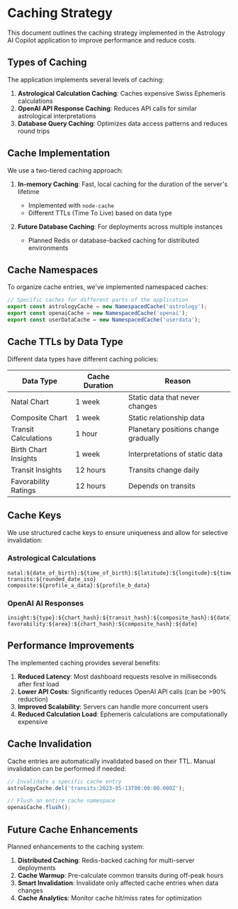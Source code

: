 # Caching Strategy

This document outlines the caching strategy implemented in the Astrology AI Copilot application to improve performance and reduce costs.

## Types of Caching

The application implements several levels of caching:

1. **Astrological Calculation Caching**: Caches expensive Swiss Ephemeris calculations
2. **OpenAI API Response Caching**: Reduces API calls for similar astrological interpretations
3. **Database Query Caching**: Optimizes data access patterns and reduces round trips

## Cache Implementation

We use a two-tiered caching approach:

1. **In-memory Caching**: Fast, local caching for the duration of the server's lifetime
   - Implemented with `node-cache`
   - Different TTLs (Time To Live) based on data type

2. **Future Database Caching**: For deployments across multiple instances
   - Planned Redis or database-backed caching for distributed environments

## Cache Namespaces

To organize cache entries, we've implemented namespaced caches:

```typescript
// Specific caches for different parts of the application
export const astrologyCache = new NamespacedCache('astrology');
export const openaiCache = new NamespacedCache('openai');
export const userDataCache = new NamespacedCache('userdata');
```

## Cache TTLs by Data Type

Different data types have different caching policies:

| Data Type            | Cache Duration | Reason                                     |
|----------------------|----------------|-------------------------------------------|
| Natal Chart          | 1 week         | Static data that never changes             |
| Composite Chart      | 1 week         | Static relationship data                   |
| Transit Calculations | 1 hour         | Planetary positions change gradually       |
| Birth Chart Insights | 1 week         | Interpretations of static data             |
| Transit Insights     | 12 hours       | Transits change daily                      |
| Favorability Ratings | 12 hours       | Depends on transits                        |

## Cache Keys

We use structured cache keys to ensure uniqueness and allow for selective invalidation:

### Astrological Calculations

```
natal:${date_of_birth}:${time_of_birth}:${latitude}:${longitude}:${timezone}
transits:${rounded_date_iso}
composite:${profile_a_data}:${profile_b_data}
```

### OpenAI AI Responses

```
insight:${type}:${chart_hash}:${transit_hash}:${composite_hash}:${date}
favorability:${area}:${chart_hash}:${composite_hash}:${date}
```

## Performance Improvements

The implemented caching provides several benefits:

1. **Reduced Latency**: Most dashboard requests resolve in milliseconds after first load
2. **Lower API Costs**: Significantly reduces OpenAI API calls (can be >90% reduction)
3. **Improved Scalability**: Servers can handle more concurrent users
4. **Reduced Calculation Load**: Ephemeris calculations are computationally expensive

## Cache Invalidation

Cache entries are automatically invalidated based on their TTL. Manual invalidation can be performed if needed:

```typescript
// Invalidate a specific cache entry
astrologyCache.del('transits:2023-05-13T00:00:00.000Z');

// Flush an entire cache namespace
openaiCache.flush();
```

## Future Cache Enhancements

Planned enhancements to the caching system:

1. **Distributed Caching**: Redis-backed caching for multi-server deployments
2. **Cache Warmup**: Pre-calculate common transits during off-peak hours
3. **Smart Invalidation**: Invalidate only affected cache entries when data changes
4. **Cache Analytics**: Monitor cache hit/miss rates for optimization